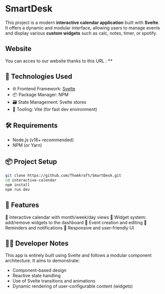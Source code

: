 # SmartDesk

This project is a modern **interactive calendar application** built with **Svelte**. It offers a dynamic and modular interface, allowing users to manage events and display various **custom widgets** such as calc, notes, timer, or spotify.

## Website

You can acces to our website thanks to this URL : **

## 🚀 Technologies Used

- 🌐 Frontend Framework: [Svelte](https://svelte.dev/)
- 📦 Package Manager: NPM
- 🗃 State Management: Svelte stores
- 🔧 Tooling: Vite (for fast dev environment)

## 🛠 Requirements

- Node.js (v16+ recommended)
- NPM (or Yarn)

## 📦 Project Setup

```bash
git clone https://github.com/Thomkraft/SmartDesk.git
cd interactive-calendar
npm install
npm run dev
```

## 🧩 Features

📆 Interactive calendar with month/week/day views
🧱 Widget system: add/remove widgets to the dashboard
📝 Event creation and editing
🔔 Reminders and notifications
🎨 Responsive and user-friendly UI

## 🧑‍💻 Developer Notes

This app is entirely built using Svelte and follows a modular component architecture. It aims to demonstrate:
- Component-based design
- Reactive state handling
- Use of Svelte transitions and animations
- Dynamic rendering of user-configurable content (widgets)

